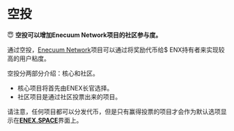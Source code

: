 # 空投

 😇 **空投可以增加Enecuum Network项目的社区参与度。**

通过空投，[Enecuum Network](https://pulse.enecuum.com/)项目可以通过将奖励代币给$ ENX持有者来实现较高的用户粘度。

空投分两部分介绍：核心和社区。

* 核心项目将首先由ENEX长官选择。
* 社区项目是通过社区投票出来的项目。

请注意，任何项目都可以分发代币，但是只有赢得投票的项目才会作为默认选项显示在[**ENEX.SPACE**](https://enex.space/)界面上。

## 

